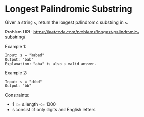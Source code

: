# Longest Palindromic Substring

Given a string `s`, return the longest palindromic substring in `s`.

Problem URL: https://leetcode.com/problems/longest-palindromic-substring/

Example 1:

```
Input: s = "babad"
Output: "bab"
Explanation: "aba" is also a valid answer.
```

Example 2:

```
Input: s = "cbbd"
Output: "bb"
```

Constraints:

* 1 <= s.length <= 1000
* s consist of only digits and English letters.